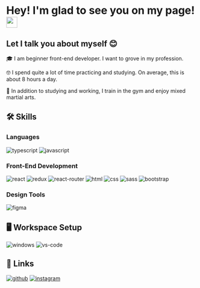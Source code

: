# Hey! I'm glad to see you on my page! <img src="https://media.giphy.com/media/hvRJCLFzcasrR4ia7z/giphy.gif" width="29px" height="29px">

## Let I talk you about myself 😊

🎓 I am beginner front-end developer. I want to grove in my profession.

🤓 I spend quite a lot of time practicing and studying. On average, this is about 8 hours a day. 

🥊 In addition to studying and working, I train in the gym and enjoy mixed martial arts.

## 🛠️ Skills

### Languages

![typescript](https://img.shields.io/badge/TypeScript-3178C6?style=for-the-badge&logo=typescript&logoColor=white)
![javascript](https://img.shields.io/badge/JavaScript-323330?style=for-the-badge&logo=javascript&logoColor=F7DF1E)

### Front-End Development

![react](https://img.shields.io/badge/React-20232A?style=for-the-badge&logo=react&logoColor=61DAFB)
![redux](https://img.shields.io/badge/Redux-593D88?style=for-the-badge&logo=redux&logoColor=white)
![react-router](https://img.shields.io/badge/React_Router-CA4245?style=for-the-badge&logo=react-router&logoColor=white)
![html](https://img.shields.io/badge/HTML5-E34F26?style=for-the-badge&logo=html5&logoColor=white)
![css](https://img.shields.io/badge/CSS3-1572B6?style=for-the-badge&logo=css3&logoColor=white)
![sass](https://img.shields.io/badge/SASS-CC6699?style=for-the-badge&logo=sass&logoColor=white)
![bootstrap](https://img.shields.io/badge/Bootstrap-563D7C?style=for-the-badge&logo=bootstrap&logoColor=white)


### Design Tools

![figma](https://img.shields.io/badge/figma-000000?style=for-the-badge&logo=figma&logoColor=white)

## 🖥️ Workspace Setup

![windows](https://img.shields.io/badge/Windows_10-0078D6?style=for-the-badge&logo=windows&logoColor=white)
![vs-code](https://img.shields.io/badge/VS_Code-007ACC?style=for-the-badge&logo=Visual-Studio-Code&logoColor=white)


## 🔗 Links

[![github](https://img.shields.io/badge/GitHub-000000?style=for-the-badge&logo=GitHub&logoColor=white)](https://github.com/AKMav)
[![instagram](https://img.shields.io/badge/Instagram-E4405F?style=for-the-badge&logo=instagram&logoColor=white)](https://www.instagram.com/mavrayev/)
